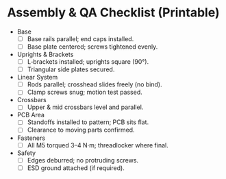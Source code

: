 
# Assembly & QA Checklist (Printable)

- Base
  - [ ] Base rails parallel; end caps installed.
  - [ ] Base plate centered; screws tightened evenly.
- Uprights & Brackets
  - [ ] L‑brackets installed; uprights square (90°).
  - [ ] Triangular side plates secured.
- Linear System
  - [ ] Rods parallel; crosshead slides freely (no bind).
  - [ ] Clamp screws snug; motion test passed.
- Crossbars
  - [ ] Upper & mid crossbars level and parallel.
- PCB Area
  - [ ] Standoffs installed to pattern; PCB sits flat.
  - [ ] Clearance to moving parts confirmed.
- Fasteners
  - [ ] All M5 torqued 3–4 N·m; threadlocker where final.
- Safety
  - [ ] Edges deburred; no protruding screws.
  - [ ] ESD ground attached (if required).
